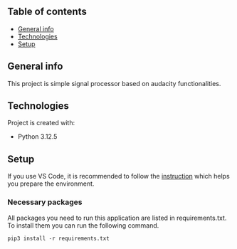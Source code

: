 ## Table of contents
* [General info](#general-info)
* [Technologies](#technologies)
* [Setup](#setup)

## General info
This project is simple signal processor based on audacity functionalities.
	
## Technologies
Project is created with:
* Python 3.12.5


## Setup
If you use VS Code, it is recommended to follow the [instruction](https://code.visualstudio.com/docs/python/python-tutorial) which helps you prepare the environment.

### Necessary packages
All packages you need to run this application are listed in requirements.txt. To install them you can run the following command.
```
pip3 install -r requirements.txt
```